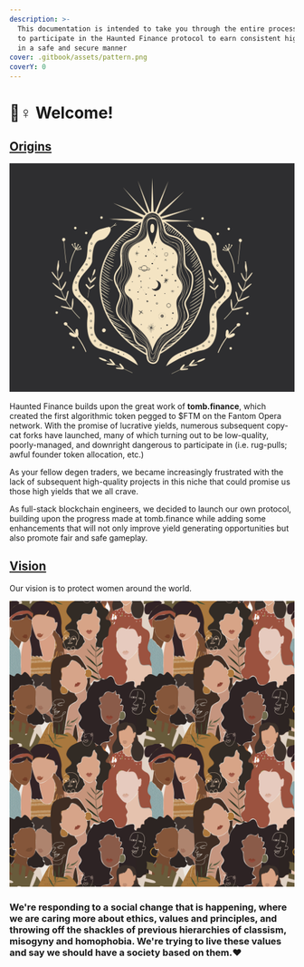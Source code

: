 ```yaml
---
description: >-
  This documentation is intended to take you through the entire process of how
  to participate in the Haunted Finance protocol to earn consistent high yields
  in a safe and secure manner
cover: .gitbook/assets/pattern.png
coverY: 0
---
```


# 👰♀ Welcome!

## [Origins](./#origins)

![](.gitbook/assets/3.jpg)

Haunted Finance builds upon the great work of **tomb.finance**, which created the first algorithmic token pegged to $FTM on the Fantom Opera network. With the promise of lucrative yields, numerous subsequent copy-cat forks have launched, many of which turning out to be low-quality, poorly-managed, and downright dangerous to participate in (i.e. rug-pulls; awful founder token allocation, etc.)

As your fellow degen traders, we became increasingly frustrated with the lack of subsequent high-quality projects in this niche that could promise us those high yields that we all crave.&#x20;

As full-stack blockchain engineers, we decided to launch our own protocol, building upon the progress made at tomb.finance while adding some enhancements that will not only improve yield generating opportunities but also promote fair and safe gameplay.

## [Vision](./#vision)

Our vision is to protect women around the world.

![](.gitbook/assets/6.jpg)

### **We're responding to a social change that is happening, where we are caring more about ethics, values and principles, and throwing off the shackles of previous hierarchies of classism, misogyny and homophobia. We're trying to live these values and say we should have a society based on them.❤**
